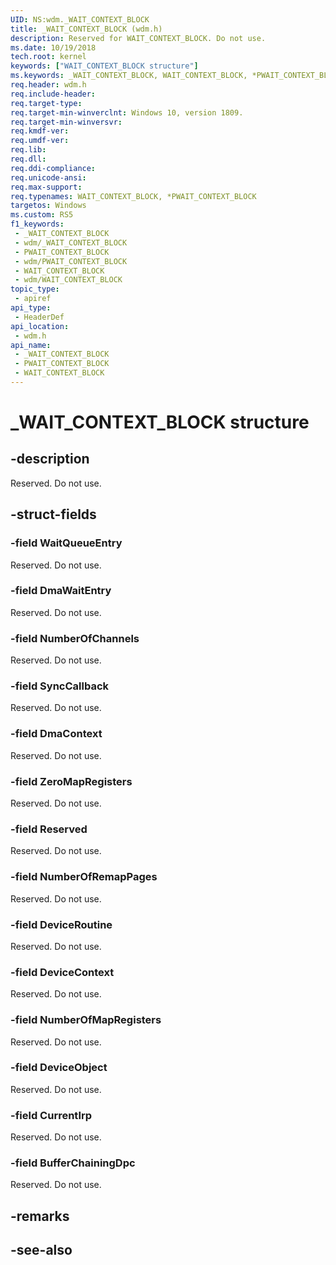 ```yaml
---
UID: NS:wdm._WAIT_CONTEXT_BLOCK
title: _WAIT_CONTEXT_BLOCK (wdm.h)
description: Reserved for WAIT_CONTEXT_BLOCK. Do not use.
ms.date: 10/19/2018
tech.root: kernel
keywords: ["WAIT_CONTEXT_BLOCK structure"]
ms.keywords: _WAIT_CONTEXT_BLOCK, WAIT_CONTEXT_BLOCK, *PWAIT_CONTEXT_BLOCK,
req.header: wdm.h
req.include-header: 
req.target-type: 
req.target-min-winverclnt: Windows 10, version 1809.
req.target-min-winversvr: 
req.kmdf-ver: 
req.umdf-ver: 
req.lib: 
req.dll: 
req.ddi-compliance: 
req.unicode-ansi: 
req.max-support: 
req.typenames: WAIT_CONTEXT_BLOCK, *PWAIT_CONTEXT_BLOCK
targetos: Windows
ms.custom: RS5
f1_keywords:
 - _WAIT_CONTEXT_BLOCK
 - wdm/_WAIT_CONTEXT_BLOCK
 - PWAIT_CONTEXT_BLOCK
 - wdm/PWAIT_CONTEXT_BLOCK
 - WAIT_CONTEXT_BLOCK
 - wdm/WAIT_CONTEXT_BLOCK
topic_type:
 - apiref
api_type:
 - HeaderDef
api_location:
 - wdm.h
api_name:
 - _WAIT_CONTEXT_BLOCK
 - PWAIT_CONTEXT_BLOCK
 - WAIT_CONTEXT_BLOCK
---
```


# _WAIT_CONTEXT_BLOCK structure


## -description

Reserved. Do not use.

## -struct-fields

### -field WaitQueueEntry

Reserved. Do not use.

### -field DmaWaitEntry

Reserved. Do not use.

### -field NumberOfChannels

Reserved. Do not use.

### -field SyncCallback

Reserved. Do not use.

### -field DmaContext

Reserved. Do not use.

### -field ZeroMapRegisters

Reserved. Do not use.

### -field Reserved

Reserved. Do not use.

### -field NumberOfRemapPages

Reserved. Do not use.

### -field DeviceRoutine

Reserved. Do not use.

### -field DeviceContext

Reserved. Do not use.

### -field NumberOfMapRegisters

Reserved. Do not use.

### -field DeviceObject

Reserved. Do not use.

### -field CurrentIrp

Reserved. Do not use.

### -field BufferChainingDpc

Reserved. Do not use.

## -remarks

## -see-also

